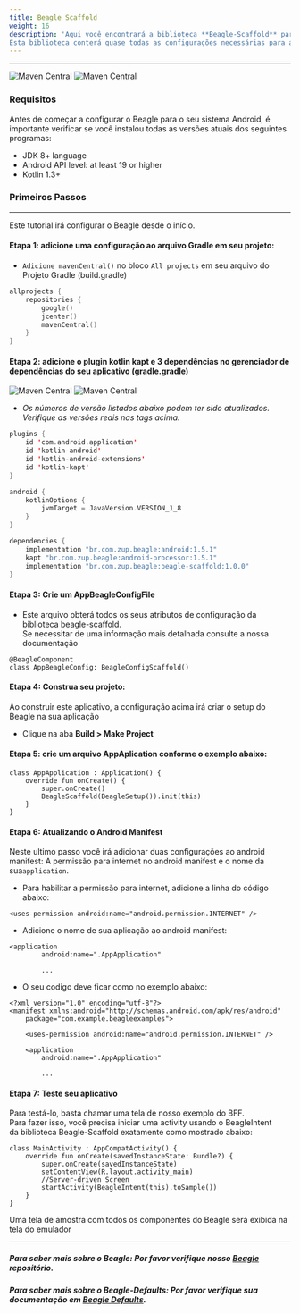 ```yaml
---
title: Beagle Scaffold
weight: 16
description: 'Aqui você encontrará a biblioteca **Beagle-Scaffold** para ajudá-lo a iniciar um projeto usando o Beagle no Android.
Esta biblioteca conterá quase todas as configurações necessárias para adicionar o Beagle a um projeto Android.'
---
```


---


![Maven Central](https://img.shields.io/maven-central/v/br.com.zup.beagle/beagle-scaffold?color=green&label=beagle-scaffod)
![**Maven Central**](https://img.shields.io/maven-central/v/br.com.zup.beagle/android?label=Beagle)

### Requisitos
Antes de começar a configurar o Beagle para o seu sistema Android, é importante verificar se você instalou todas as versões atuais dos seguintes programas:

* JDK 8+ language
* Android API level: at least 19 or higher
* Kotlin 1.3+

### Primeiros Passos
<hr>

Este tutorial irá configurar o Beagle desde o início.

#### Etapa 1: adicione uma configuração ao arquivo Gradle em seu projeto:
- `Adicione mavenCentral()` no bloco `All projects` em seu arquivo do Projeto Gradle (build.gradle) <br>

```kotlin
allprojects {
    repositories {
        google()
        jcenter()
        mavenCentral()
    }
}
```
#### Etapa 2: adicione o plugin kotlin kapt e 3 dependências no gerenciador de dependências do seu aplicativo (gradle.gradle) <br>

 ![Maven Central](https://img.shields.io/maven-central/v/br.com.zup.beagle/beagle-scaffold?color=green&label=beagle-scaffod)
 ![Maven Central](https://img.shields.io/maven-central/v/br.com.zup.beagle/android?label=Beagle)                                                                   

* _Os números de versão listados abaixo podem ter sido atualizados. Verifique as versões reais nas tags acima:_
```kotlin
plugins {
    id 'com.android.application'
    id 'kotlin-android'
    id 'kotlin-android-extensions'
    id 'kotlin-kapt'
}

android {
    kotlinOptions {
        jvmTarget = JavaVersion.VERSION_1_8
    }
}

dependencies {
    implementation "br.com.zup.beagle:android:1.5.1"
    kapt "br.com.zup.beagle:android-processor:1.5.1"
    implementation "br.com.zup.beagle:beagle-scaffold:1.0.0"
}
```

#### Etapa 3: Crie um AppBeagleConfigFile
* Este arquivo obterá todos os seus atributos de configuração da biblioteca beagle-scaffold. <br>
Se necessitar de uma informação mais detalhada consulte a nossa documentação

```
@BeagleComponent
class AppBeagleConfig: BeagleConfigScaffold()
```
#### Etapa 4: Construa seu projeto: 
Ao construir este aplicativo, a configuração acima irá criar o setup do Beagle na sua aplicação<br>
* Clique na aba **Build > Make Project**

#### Etapa 5: crie um arquivo AppAplication conforme o exemplo abaixo:
```
class AppApplication : Application() {
    override fun onCreate() {
        super.onCreate()
        BeagleScaffold(BeagleSetup()).init(this)
    }
}
```

#### Etapa 6: Atualizando o Android Manifest

Neste ultimo passo você irá adicionar duas configurações ao android manifest: A permissão para internet no android manifest e o nome da sua`application`. 

* Para habilitar a permissão para internet, adicione a linha do código abaixo: 

```markup
<uses-permission android:name="android.permission.INTERNET" />
```

* Adicione o nome de sua aplicação ao android manifest:

```markup
<application
        android:name=".AppApplication"

        ...
```

* O seu codigo deve ficar como no exemplo abaixo:

```markup
<?xml version="1.0" encoding="utf-8"?>
<manifest xmlns:android="http://schemas.android.com/apk/res/android"
    package="com.example.beagleexamples">

    <uses-permission android:name="android.permission.INTERNET" />

    <application
        android:name=".AppApplication"

        ...
```

#### Etapa 7: Teste seu aplicativo <br>
Para testá-lo, basta chamar uma tela de nosso exemplo do BFF. <br>
Para fazer isso, você precisa iniciar uma activity usando o BeagleIntent <br>
da biblioteca Beagle-Scaffold exatamente como mostrado abaixo:
```
class MainActivity : AppCompatActivity() {
    override fun onCreate(savedInstanceState: Bundle?) {
        super.onCreate(savedInstanceState)
        setContentView(R.layout.activity_main)
        //Server-driven Screen
        startActivity(BeagleIntent(this).toSample())
    }
}
```
Uma tela de amostra com todos os componentes do Beagle será exibida na tela do emulador

<hr>

##### Para saber mais sobre o Beagle: Por favor verifique nosso [Beagle](https://github.com/ZupIT/beagle) repositório.
##### Para saber mais sobre o Beagle-Defaults: Por favor verifique sua documentação em [Beagle Defaults](/pt/get-started/using-beagle-helpers/android/beagle-defaults).